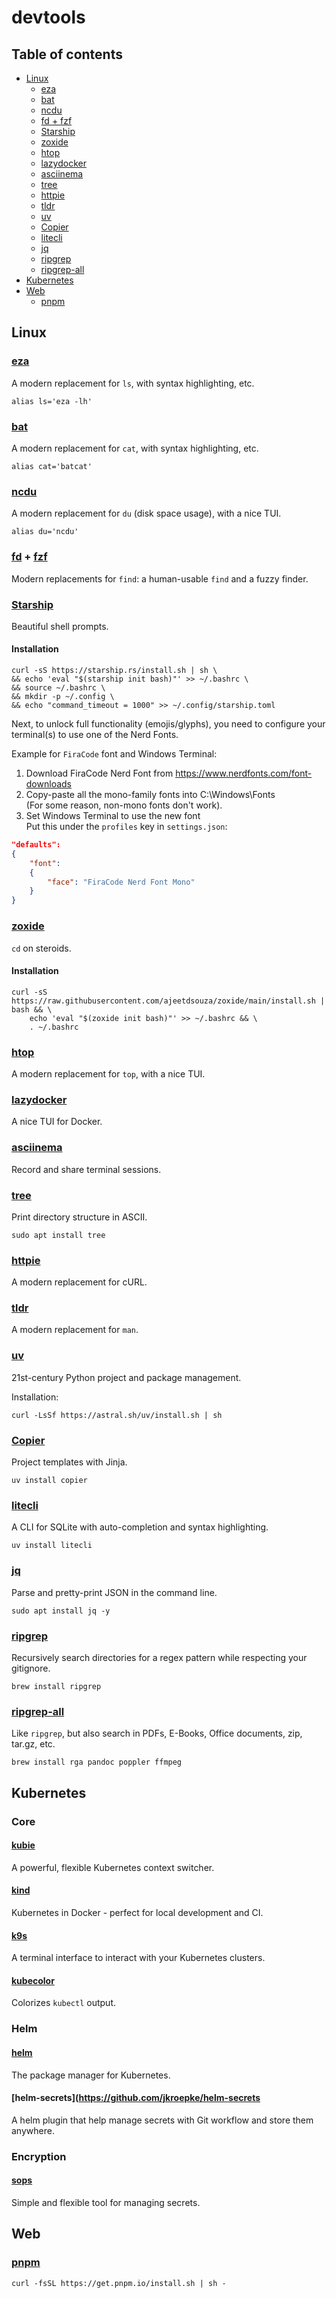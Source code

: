 # devtools

## Table of contents

- [Linux](#linux)
    - [eza](#eza)
    - [bat](#bat)
    - [ncdu](#ncdu)
    - [fd + fzf](#fd--fzf)
    - [Starship](#starship)
    - [zoxide](#zoxide)
    - [htop](#htop)
    - [lazydocker](#lazydocker)
    - [asciinema](#asciinema)
    - [tree](#tree)
    - [httpie](#httpie)
    - [tldr](#tldr)
    - [uv](#uv)
    - [Copier](#copier)
    - [litecli](#litecli)
    - [jq](#jq)
    - [ripgrep](#ripgrep)
    - [ripgrep-all](#ripgrep-all)
- [Kubernetes](#kubernetes)
- [Web](#web)
    - [pnpm](#pnpm)

## Linux

### [eza](https://github.com/eza-community/eza)

A modern replacement for `ls`, with syntax highlighting, etc.

`alias ls='eza -lh'`

### [bat](https://github.com/sharkdp/bat)

A modern replacement for `cat`, with syntax highlighting, etc.

`alias cat='batcat'`

### [ncdu](https://dev.yorhel.nl/ncdu)

A modern replacement for `du` (disk space usage), with a nice TUI.

`alias du='ncdu'`

### [fd](https://github.com/sharkdp/fd) + [fzf](https://github.com/junegunn/fzf)

Modern replacements for `find`: a human-usable `find` and a fuzzy finder.

### [Starship](https://starship.rs)

Beautiful shell prompts.

#### Installation

```console
curl -sS https://starship.rs/install.sh | sh \
&& echo 'eval "$(starship init bash)"' >> ~/.bashrc \
&& source ~/.bashrc \
&& mkdir -p ~/.config \
&& echo "command_timeout = 1000" >> ~/.config/starship.toml
```

Next, to unlock full functionality (emojis/glyphs), you need to configure your terminal(s) to use one of the Nerd Fonts.

Example for `FiraCode` font and Windows Terminal:

1. Download FiraCode Nerd Font from <https://www.nerdfonts.com/font-downloads>
2. Copy-paste all the mono-family fonts into C:\\Windows\Fonts  
(For some reason, non-mono fonts don't work).
3. Set Windows Terminal to use the new font  
Put this under the `profiles` key in `settings.json`:

```json
"defaults": 
{
    "font": 
    {
        "face": "FiraCode Nerd Font Mono"
    }
}
```

### [zoxide](https://github.com/ajeetdsouza/zoxide)

`cd` on steroids.

#### Installation

```console
curl -sS https://raw.githubusercontent.com/ajeetdsouza/zoxide/main/install.sh | bash && \
    echo 'eval "$(zoxide init bash)"' >> ~/.bashrc && \
    . ~/.bashrc
```

### [htop](https://htop.dev)

A modern replacement for `top`, with a nice TUI.

### [lazydocker](https://github.com/jesseduffield/lazydocker)

A nice TUI for Docker.

### [asciinema](https://asciinema.org)

Record and share terminal sessions.

### [tree](https://en.wikipedia.org/wiki/Tree_(command))

Print directory structure in ASCII.

`sudo apt install tree`

### [httpie](https://httpie.io)

A modern replacement for cURL.

### [tldr](https://tldr.sh)

A modern replacement for `man`.

### [uv](https://github.com/astral-sh/uv)

21st-century Python project and package management.

Installation:

```console
curl -LsSf https://astral.sh/uv/install.sh | sh
```

### [Copier](https://github.com/copier-org/copier)

Project templates with Jinja.

```console
uv install copier
```

### [litecli](https://github.com/dbcli/litecli)

A CLI for SQLite with auto-completion and syntax highlighting.

```console
uv install litecli
```

### [jq](https://jqlang.github.io/jq/)

Parse and pretty-print JSON in the command line.

```console
sudo apt install jq -y
```

### [ripgrep](https://github.com/BurntSushi/ripgrep)

Recursively search directories for a regex pattern while respecting your gitignore.

```console
brew install ripgrep
```

### [ripgrep-all](https://github.com/phiresky/ripgrep-all)

Like `ripgrep`, but also search in PDFs, E-Books, Office documents, zip, tar.gz, etc.

```console
brew install rga pandoc poppler ffmpeg
```

## Kubernetes

### Core

#### [kubie](https://github.com/sbstp/kubie)

A powerful, flexible Kubernetes context switcher.

#### [kind](https://github.com/kubernetes-sigs/kind)

Kubernetes in Docker - perfect for local development and CI.

#### [k9s](https://github.com/derailed/k9s)

A terminal interface to interact with your Kubernetes clusters.

#### [kubecolor](https://github.com/hidetatz/kubecolor)

Colorizes `kubectl` output.

### Helm

#### [helm](https://helm.sh)

The package manager for Kubernetes.

#### [helm-secrets](https://github.com/jkroepke/helm-secrets

A helm plugin that help manage secrets with Git workflow and store them anywhere.

### Encryption

#### [sops](https://github.com/getsops/sops)

Simple and flexible tool for managing secrets.

## Web

### [pnpm](https://pnpm.io/installation)

```console
curl -fsSL https://get.pnpm.io/install.sh | sh -
```
